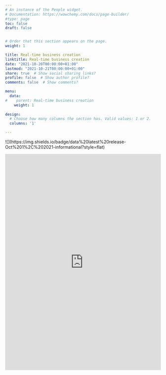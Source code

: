```yaml
---
# An instance of the People widget.
# Documentation: https://wowchemy.com/docs/page-builder/
#type: page
toc: false
draft: false


# Order that this section appears on the page.
weight: 1

title: Real-time business creation 
linktitle: Real-time business creation
date: "2021-10-20T00:00:00+01:00"
lastmod: "2021-10-21T00:00:00+01:00"
share: true  # Show social sharing links?
profile: false  # Show author profile?
comments: false  # Show comments? 

menu:
  data:
#    parent: Real-time business creation
    weight: 1
 
design:
  # Choose how many columns the section has. Valid values: 1 or 2.
  columns: '1'

---
```

<p align="left">
![](https://img.shields.io/badge/data%20latest%20release-Oct%201%2C%202021-informational?style=flat)
</p>

<center>
  <iframe src="https://asavagar.github.io/SectorsRegistrationsRA/" title="" frameborder="0" style="overflow:hidden;height:700px;width:100%" height="700px" width="100%"></iframe>
</center>

